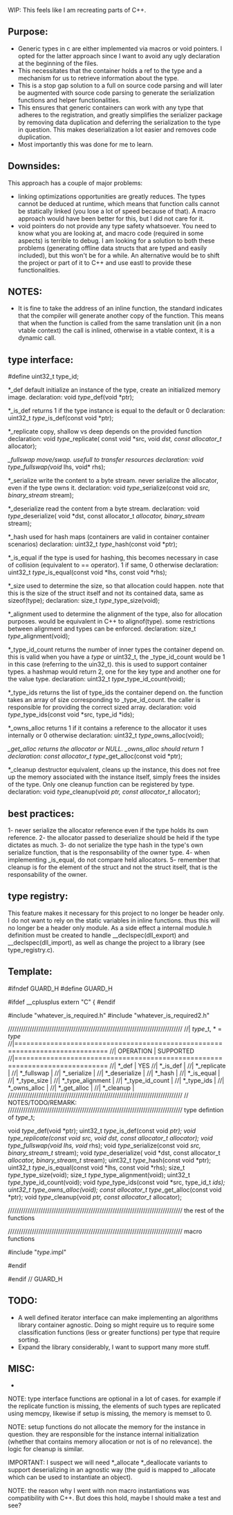 WIP: This feels like I am recreating parts of C++.

Purpose:
--------
- Generic types in c are either implemented via macros or void pointers. I opted 
for the latter approach since I want to avoid any ugly declaration at the 
beginning of the files. 
- This necessitates that the container holds a ref to the type and a mechanism 
for us to retrieve information about the type. 
- This is a stop gap solution to a full on source code parsing and will later be
augmented with source code parsing to generate the serialization functions and 
helper functionalities.
- This ensures that generic containers can work with any type that adheres to 
the registration, and greatly simplifies the serializer package by removing data
duplication and deferring the serialization to the type in question. This makes
deserialization a lot easier and removes code duplication.
- Most importantly this was done for me to learn.

Downsides:
----------
This approach has a couple of major problems:
  - linking optimizations opportunities are greatly reduces. The types cannot be
  deduced at runtime, which means that function calls cannot be statically 
  linked (you lose a lot of speed because of that). A macro approach would have
  been better for this, but I did not care for it.
  - void pointers do not provide any type safety whatsoever. You need to know
  what you are looking at, and macro code (required in some aspects) is terrible
  to debug.
I am looking for a solution to both these problems (generating offline data
structs that are typed and easily included), but this won't be for a while. An
alternative would be to shift the project or part of it to C++ and use eastl to
provide these functionalities.

NOTES:
------
- It is fine to take the address of an inline function, the standard indicates 
that the compiler will generate another copy of the function. This means that
when the function is called from the same translation unit (in a non vtable 
context) the call is inlined, otherwise in a vtable context, it is a dynamic
call.

type interface:
---------------
#define uint32_t type_id;

*_def           default initialize an instance of the type, create an 
                initialized memory image.
  declaration:
    void  $type$_def(void *ptr);

*_is_def        returns 1 if the type instance is equal to the default or 0
  declaration:
    uint32_t  $type$_is_def(const void *ptr);

*_replicate     copy, shallow vs deep depends on the provided function
  declaration:
    void  $type$_replicate(
      const void *src, void *dst, const allocator_t* allocator);

*_fullswap      move/swap. usefull to transfer resources
  declaration:
    void  $type$_fullswap(void* lhs, void* rhs);

*_serialize     write the content to a byte stream. never serialize the
                allocator, even if the type owns it.
  declaration:
    void  $type$_serialize(const void *src, binary_stream* stream);

*_deserialize   read the content from a byte stream.
  declaration:
    void  $type$_deserialize(
      void *dst, const allocator_t *allocator, binary_stream* stream);

*_hash          used for hash maps (containers are valid in container container
                scenarios)
  declaration:
    uint32_t  $type$_hash(const void *ptr);

*_is_equal      if the type is used for hashing, this becomes necessary in case
                of collision (equivalent to == operator). 1 if same, 0 otherwise
  declaration:
    uint32_t $type$_is_equal(const void *lhs, const void *rhs);

*_size          used to determine the size, so that allocation could happen.
                note that this is the size of the struct itself and not its 
                contained data, same as sizeof(type);
  declaration:
    size_t  $type$_type_size(void);

*_alignment     used to determine the alignment of the type, also for allocation
                purposes. would be equivalent in C++ to alignof(type). some
                restrictions between alignment and types can be enforced.
  declaration:
    size_t  $type$_alignment(void);

*_type_id_count returns the number of inner types the container depend on. this 
                is valid when you have a  $type$ or uint32_t, the _type_id_count
                would be 1 in this case (referring to the uin32_t). this is used
                to support container types. a hashmap would return 2, one for
                the key type and another one for the value type.
  declaration:
    uint32_t  $type$_type_id_count(void);

*_type_ids      returns the list of type_ids the container depend on. the 
                function takes an array of size corresponding to _type_id_count.
                the caller is responsible for providing the correct sized array.
  declaration:
    void  $type$_type_ids(const void *src, type_id *ids);

*_owns_alloc    returns 1 if it contains a reference to the allocator it uses
                internally or 0 otherwise
  declaration:
    uint32_t  $type$_owns_alloc(void);

*_get_alloc     returns the allocator or NULL. _owns_alloc should return 1
  declaration:
    const allocator_t* $type$_get_alloc(const void *ptr);

*_cleanup       destructor equivalent, cleans up the instance, this does not 
                free up the memory associated with the instance itself, simply
                frees the insides of the type. Only one cleanup function can be
                registered by type.
  declaration:
    void  $type$_cleanup(void *ptr, const allocator_t* allocator);

best practices:
---------------
1- never serialize the allocator reference even if the type holds its own 
reference.
2- the allocator passed to deserialize should be held if the type dictates as 
much.
3- do not serialize the type hash in the type's own serialize function, that is 
the responsability of the owner type.
4- when implementing _is_equal, do not compare held allocators.
5- remember that cleanup is for the element of the struct and not the struct 
itself, that is the responsability of the owner.

type registry:
--------------
This feature makes it necessary for this project to no longer be header only. I
do not want to rely on the static variables in inline functions. thus this will
no longer be a header only module.
As a side effect a internal module.h definition must be created to handle 
__declspec(dll_export) and __declspec(dll_import), as well as change the project
to a library (see type_registry.c).

Template:
---------
#ifndef GUARD_H
#define GUARD_H

#ifdef __cplusplus
extern "C" {
#endif

#include "whatever_is_required.h"
#include "whatever_is_required2.h"


////////////////////////////////////////////////////////////////////////////////
//| $type$_t, * = $type$
//|=============================================================================
//| OPERATION                   | SUPPORTED
//|=============================================================================
//|    *_def                    | YES
//|    *_is_def                 | 
//|    *_replicate              |
//|    *_fullswap               |
//|    *_serialize              |
//|    *_deserialize            |
//|    *_hash                   |
//|    *_is_equal               |
//|    *_type_size              |
//|    *_type_alignment         |
//|    *_type_id_count          |
//|    *_type_ids               |
//|    *_owns_alloc             |
//|    *_get_alloc              |
//|    *_cleanup                |
////////////////////////////////////////////////////////////////////////////////
// NOTES/TODO/REMARK:
////////////////////////////////////////////////////////////////////////////////
type defintion of $type$_t;

void $type$_def(void *ptr);
uint32_t $type$_is_def(const void *ptr);
void $type$_replicate(const void *src, void *dst, const allocator_t* allocator);
void $type$_fullswap(void* lhs, void* rhs);
void $type$_serialize(const void *src, binary_stream_t* stream);
void $type$_deserialize(
  void *dst, const allocator_t *allocator, binary_stream_t* stream);
uint32_t $type$_hash(const void *ptr);
uint32_t $type$_is_equal(const void *lhs, const void *rhs);
size_t $type$_type_size(void);
size_t $type$_type_alignment(void);
uint32_t $type$_type_id_count(void);
void $type$_type_ids(const void *src, type_id_t *ids);
uint32_t $type$_owns_alloc(void);
const allocator_t* $type$_get_alloc(const void *ptr);
void $type$_cleanup(void *ptr, const allocator_t* allocator);

////////////////////////////////////////////////////////////////////////////////
the rest of the functions

////////////////////////////////////////////////////////////////////////////////
macro functions

#include "$type$.impl"

#endif

#endif // GUARD_H

TODO:
-----
- A well defined iterator interface can make implementing an algorithms library
container agnostic. Doing so might require us to require some classification 
functions (less or greater functions) per type that require sorting.
- Expand the library considerably, I want to support many more stuff.

MISC:
-----
- 


NOTE: type interface functions are optional in a lot of cases. for example if
the replicate function is missing, the elements of such types are replicated
using memcpy, likewise if setup is missing, the memory is memset to 0.

NOTE: setup functions do not allocate the memory for the instance in question.
they are responsible for the instance internal initialization (whether that
contains memory allocation or not is of no relevance). the logic for cleanup is
similar.

IMPORTANT: 
I suspect we will need *_allocate *_deallocate variants to support deserializing
in an agnostic way (the guid is mapped to _allocate which can be used to 
instantiate an object).

NOTE: the reason why I went with non macro instantiations was compatibility with
C++. But does this hold, maybe I should make a test and see?


